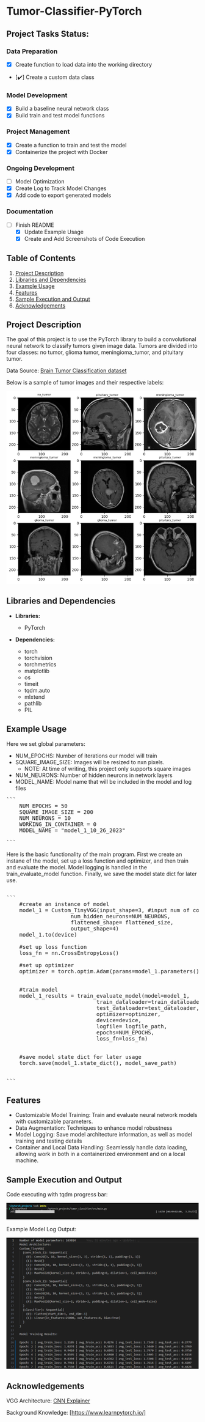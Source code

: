 # Tumor-Classifier-PyTorch

## Project Tasks Status: 

### Data Preparation
- [x] Create function to load data into the working directory
- [:heavy_check_mark:] Create a custom data class

### Model Development
- [x] Build a baseline neural network class
- [x] Build train and test model functions

### Project Management
- [x] Create a function to train and test the model
- [x] Containerize the project with Docker

### Ongoing Development
- [ ] Model Optimization
- [x] Create Log to Track Model Changes
- [x] Add code to export generated models

### Documentation
- [ ] Finish README
    - [x] Update Example Usage
    - [x] Create and Add Screenshots of Code Execution

## Table of Contents

1. [ Project Description](#project-description)
2. [ Libraries and Dependencies](#lib&dep)
3. [ Example Usage](#ex-use) 
4. [ Features](#features)
5. [ Sample Execution and Output](#sample)
6. [ Acknowledgements](#ack)


<a name="project-description"></a>
## Project Description

The goal of this project is to use the PyTorch library to build a convolutional neural network to classify tumors given image data. Tumors are divided into four classes: no tumor, glioma tumor, meningioma_tumor, and pituitary tumor.

Data Source: [Brain Tumor Classification dataset](https://www.kaggle.com/datasets/prathamgrover/brain-tumor-classification)

Below is a sample of tumor images and their respective labels:

![Sample Image](./images/sample_images.png)

<a name="lib&dep"></a>
## Libraries and Dependencies

- **Libraries:**
  - PyTorch

- **Dependencies:**
  - torch
  - torchvision
  - torchmetrics
  - matplotlib
  - os
  - timeit
  - tqdm.auto
  - mlxtend
  - pathlib
  - PIL

<a name="ex-use"></a>
## Example Usage

Here we set global parameters:

- NUM_EPOCHS: Number of iterations our model will train
- SQUARE_IMAGE_SIZE: Images will be resized to nxn pixels. 
  - NOTE: At time of writing, this project only supports square images
- NUM_NEURONS: Number of hidden neurons in network layers
- MODEL_NAME: Model name that will be included in the model and log files

<pre>
```
    NUM_EPOCHS = 50
    SQUARE_IMAGE_SIZE = 200
    NUM_NEURONS = 10
    WORKING_IN_CONTAINER = 0
    MODEL_NAME = "model_1_10_26_2023"

```
</pre>

Here is the basic functionality of the main program. First we create an instane of the model, set up a
loss function and optimizer, and then train and evaluate the model. Model logging is handled in the 
train_evaluate_model function. Finally, we save the model state dict for later use.

<pre>

```
    #create an instance of model
    model_1 = Custom_TinyVGG(input_shape=3, #input num of color channels 1 for greyscale, 3 for RGB
                    num_hidden_neurons=NUM_NEURONS, 
                    flattened_shape= flattened_size,
                    output_shape=4)
    model_1.to(device)

    #set up loss function
    loss_fn = nn.CrossEntropyLoss()

    #set up optimizer
    optimizer = torch.optim.Adam(params=model_1.parameters(), lr=0.001)


    #train model
    model_1_results = train_evaluate_model(model=model_1, 
                            train_dataloader=train_dataloader,
                            test_dataloader=test_dataloader,
                            optimizer=optimizer,
                            device=device,
                            logfile= logfile_path,
                            epochs=NUM_EPOCHS,
                            loss_fn=loss_fn)

    
    #save model state dict for later usage
    torch.save(model_1.state_dict(), model_save_path)


```
</pre>


<a name="features"></a>
## Features

- Customizable Model Training: Train and evaluate neural network models with customizable parameters.
- Data Augmentation: Techniques to enhance model robustness
- Model Logging: Save model architecture information, as well as model training and testing details
- Container and Local Data Handling: Seamlessly handle data loading, allowing work in both in a 
containerized environment and on a local machine.

<a name="sample"></a>
## Sample Execution and Output

Code executing with tqdm progress bar:

![Sample Execution](./images/SampleExecution.png)

Example Model Log Output:

![Model Log Example](./images/Model_Log_Example.png)



<a name="ack"></a>
## Acknowledgements
VGG Architecture: [CNN Explainer](https://poloclub.github.io/cnn-explainer/)

Background Knowledge: [https://www.learnpytorch.io/]


